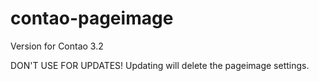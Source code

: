 contao-pageimage
================

Version for Contao 3.2

DON'T USE FOR UPDATES! 
Updating will delete the pageimage settings.
